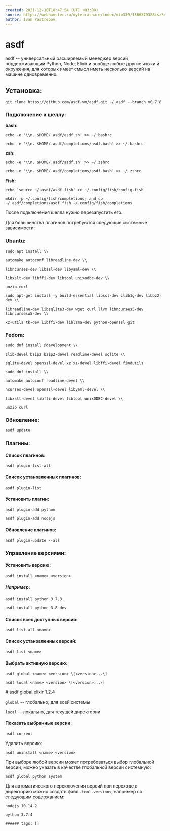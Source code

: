 ```yaml
---
created: 2021-12-10T18:47:54 (UTC +03:00)
source: https://webhamster.ru/mytetrashare/index/mtb339/1566379388isz3v03625
author: Ivan Yastrebov
---
```


asdf
===

asdf -- универсальный расширяемый менеджер версий, поддерживающий Python, Node, Elixir и вообще любые другие языки и окружения, для которых имеет смысл иметь несколько версий на машине одновременно.

## Установка:

```shell
git clone https://github.com/asdf-vm/asdf.git ~/.asdf --branch v0.7.8  
```

### Подключение к шеллу:

**bash**:

```shell
echo -e '\\n. $HOME/.asdf/asdf.sh' >> ~/.bashrc

echo -e '\\n. $HOME/.asdf/completions/asdf.bash' >> ~/.bashrc
```

**zsh:**

```shell
echo -e '\\n. $HOME/.asdf/asdf.sh' >> ~/.zshrc

echo -e '\\n. $HOME/.asdf/completions/asdf.bash' >> ~/.zshrc
```

**Fish:**

```shell
echo 'source ~/.asdf/asdf.fish' >> ~/.config/fish/config.fish

mkdir -p ~/.config/fish/completions; and cp ~/.asdf/completions/asdf.fish ~/.config/fish/completions
```

После подключения шелла нужно перезапустить его.

Для большинства плагинов потребуются следующие системные зависимости:

### Ubuntu:

```shell
sudo apt install \\

automake autoconf libreadline-dev \\

libncurses-dev libssl-dev libyaml-dev \\

libxslt-dev libffi-dev libtool unixodbc-dev \\

unzip curl
```

```shell
sudo apt-get install -y build-essential libssl-dev zlib1g-dev libbz2-dev \\

libreadline-dev libsqlite3-dev wget curl llvm libncurses5-dev libncursesw5-dev \\

xz-utils tk-dev libffi-dev liblzma-dev python-openssl git
```

### Fedora:

```shell
sudo dnf install @development \\

zlib-devel bzip2 bzip2-devel readline-devel sqlite \\

sqlite-devel openssl-devel xz xz-devel libffi-devel findutils
```

```shell
sudo dnf install \\

automake autoconf readline-devel \\

ncurses-devel openssl-devel libyaml-devel \\

libxslt-devel libffi-devel libtool unixODBC-devel \\
```

```shell
unzip curl
```

### Обновление:

```shell
asdf update
```

### Плагины:

#### Список плагинов:

```shell
asdf plugin-list-all
```

#### Список установленных плагинов:

```shell
asdf plugin-list
```

#### Установить плагин:

```shell
asdf plugin-add python
```

```shell
asdf plugin-add nodejs
```

#### Обновление плагинов:

```shell
asdf plugin-update --all
```

### Управление версиями:

#### Установить версию:

```shell
asdf install <name> <version>
```

##### Например:

```shell
asdf install python 3.7.3
```

```shell
asdf install python 3.8-dev
```

#### Список всех доступных версий:

```shell
asdf list-all <name>
```

#### Список установленных версий:

```shell
asdf list <name>
```

#### Выбрать активную версию:

```shell
asdf global <name> <version> \[<version>...\]
```

```shell
asdf local <name> <version> \[<version>...\]
```

\# asdf global elixir 1.2.4

`global` -- глобально, для всей системы

`local` -- локально, для текущей директории

#### Показать выбранные версии:

```shell
asdf current
```

Удалить версию:

```shell
asdf uninstall <name> <version>
```

При выборе любой версии может потребоваться выбор глобальной версии, можно указать в качестве глобальной версии системную:

```shell
asdf global python system
```

Для автоматического переключения версий при переходе в директорию можно создать файл `.tool-versions`, например со следующим содержанием:

`nodejs 10.14.2`

`python 3.7.4`

`###### tags: []`